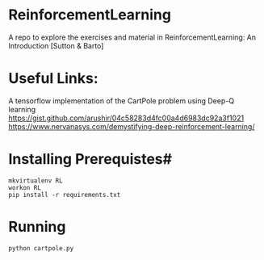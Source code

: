 # ReinforcementLearning
A repo to explore the exercises and material in ReinforcementLearning: An Introduction [Sutton &amp; Barto]

# Useful Links:

A tensorflow implementation of the CartPole problem using Deep-Q learning
https://gist.github.com/arushir/04c58283d4fc00a4d6983dc92a3f1021
https://www.nervanasys.com/demystifying-deep-reinforcement-learning/




# Installing Prerequistes#

```
mkvirtualenv RL
workon RL
pip install -r requirements.txt
```

# Running 
```
python cartpole.py
```


